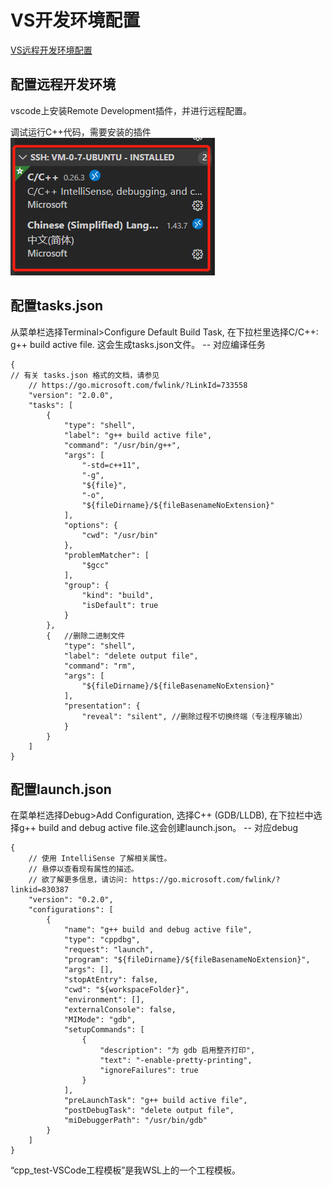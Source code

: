 # VS开发环境配置
[VS远程开发环境配置](https://blog.csdn.net/qq_45224600/article/details/104944858)

## 配置远程开发环境
vscode上安装Remote Development插件，并进行远程配置。

调试运行C++代码，需要安装的插件
![](images_attachments/20210415002958389_31418.png)



## 配置tasks.json
从菜单栏选择Terminal>Configure Default Build Task, 在下拉栏里选择C/C++: g++ build active file. 这会生成tasks.json文件。
-- 对应编译任务
```
{
// 有关 tasks.json 格式的文档，请参见
    // https://go.microsoft.com/fwlink/?LinkId=733558
    "version": "2.0.0",
    "tasks": [
        {
            "type": "shell",
            "label": "g++ build active file",
            "command": "/usr/bin/g++",
            "args": [
                "-std=c++11",
                "-g",
                "${file}",
                "-o",
                "${fileDirname}/${fileBasenameNoExtension}"
            ],
            "options": {
                "cwd": "/usr/bin"
            },
            "problemMatcher": [
                "$gcc"
            ],
            "group": {
                "kind": "build",
                "isDefault": true
            }
        },
        {   //删除二进制文件
            "type": "shell",
            "label": "delete output file",
            "command": "rm",
            "args": [
                "${fileDirname}/${fileBasenameNoExtension}"
            ],
            "presentation": {
                "reveal": "silent", //删除过程不切换终端（专注程序输出）
            }
        }
    ]
}

```


## 配置launch.json
在菜单栏选择Debug>Add Configuration, 选择C++ (GDB/LLDB), 在下拉栏中选择g++ build and debug active file.这会创建launch.json。
-- 对应debug
```
{
    // 使用 IntelliSense 了解相关属性。 
    // 悬停以查看现有属性的描述。
    // 欲了解更多信息，请访问: https://go.microsoft.com/fwlink/?linkid=830387
    "version": "0.2.0",
    "configurations": [
        {
            "name": "g++ build and debug active file",
            "type": "cppdbg",
            "request": "launch",
            "program": "${fileDirname}/${fileBasenameNoExtension}",
            "args": [],
            "stopAtEntry": false,
            "cwd": "${workspaceFolder}",
            "environment": [],
            "externalConsole": false,
            "MIMode": "gdb",
            "setupCommands": [
                {
                    "description": "为 gdb 启用整齐打印",
                    "text": "-enable-pretty-printing",
                    "ignoreFailures": true
                }
            ],
            "preLaunchTask": "g++ build active file",
            "postDebugTask": "delete output file",
            "miDebuggerPath": "/usr/bin/gdb"
        }
    ]
}

```


“cpp_test-VSCode工程模板”是我WSL上的一个工程模板。